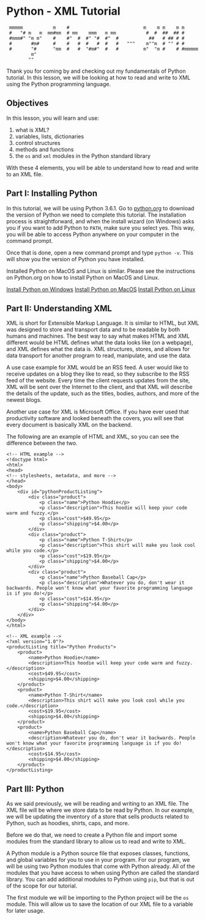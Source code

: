 # Python - XML Tutorial

```
 mmmmm           m    #                           m    m m    m m
 #   "# m   m  mm#mm  # mm    mmm   m mm           #  #  ##  ## #
 #mmm#" "m m"    #    #"  #  #" "#  #"  #           ##   # ## # #
 #       #m#     #    #   #  #   #  #   #   """    m""m  # "" # #
 #       "#      "mm  #   #  "#m#"  #   #         m"  "m #    # #mmmmm
         m"
        ""
```

Thank you for coming by and checking out my fundamentals of Python tutorial. In this lesson, we will be looking at how to read and write to XML using the Python programming language.

## Objectives

In this lesson, you will learn and use:

1. what is XML?
2. variables, lists, dictionaries
3. control structures
4. methods and functions
5. the `os` and `xml` modules in the Python standard library

With these 4 elements, you will be able to understand how to read and write to an XML file.

## Part I: Installing Python

In this tutorial, we will be using Python 3.6.1. Go to [python.org](https://www.python.org/downloads/) to download the version of Python we need to complete this tutorial. The installation process is straightforward, and when the install wizard (on Windows) asks you if you want to add Python to `PATH`, make sure you select yes. This way, you will be able to access Python anywhere on your computer in the command prompt.

Once that is done, open a new command prompt and type `python -v`. This will show you the version of Python you have installed.

Installed Python on MacOS and Linux is similar. Please see the instructions on Python.org on how to install Python on MacOS and Linux.

[Install Python on Windows](https://www.python.org/downloads/windows/)
[Install Python on MacOS](https://www.python.org/downloads/mac-osx/)
[Install Python on Linux](https://www.python.org/downloads/source/)

## Part II: Understanding XML

XML is short for Extensible Markup Language. It is similar to HTML, but XML was designed to store and transport data and to be readable by both humans and machines. The best way to say what makes HTML and XML different would be HTML defines what the data looks like (on a webpage), and XML defines what the data is. XML structures, stores, and allows for data transport for another program to read, manipulate, and use the data.

A use case example for XML would be an RSS feed. A user would like to receive updates on a blog they like to read, so they subscribe to the RSS feed of the website. Every time the client requests updates from the site, XML will be sent over the Internet to the client, and that XML will describe the details of the update, such as the titles, bodies, authors, and more of the newest blogs.

Another use case for XML is Microsoft Office. If you have ever used that productivity software and looked beneath the covers, you will see that every document is basically XML on the backend. 

The following are an example of HTML and XML, so you can see the difference between the two.

```
<!-- HTML example -->
<!doctype html>
<html>
<head>
<!-- stylesheets, metadata, and more -->
</head>
<body>
    <div id="pythonProductListing">
        <div class="product">
            <p class="name">Python Hoodie</p>
            <p class="description">This hoodie will keep your code warm and fuzzy.</p>
            <p class="cost">$49.95</p>
            <p class="shipping">$4.00</p>
        </div>
        <div class="product">
            <p class="name">Python T-Shirt</p>
            <p class="description">This shirt will make you look cool while you code.</p>
            <p class="cost">$19.95</p>
            <p class="shipping">$4.00</p>
        </div>
        <div class="product">
            <p class="name">Python Baseball Cap</p>
            <p class="description">Whatever you do, don't wear it backwards. People won't know what your favorite programming language is if you do!</p>
            <p class="cost">$14.95</p>
            <p class="shipping">$4.00</p>
        </div>
    </div>
</body>
</html>
```

```
<!-- XML example -->
<?xml version="1.0"?> 
<productListing title="Python Products"> 
    <product> 
        <name>Python Hoodie</name> 
        <description>This hoodie will keep your code warm and fuzzy.</description> 
        <cost>$49.95</cost> 
        <shipping>$4.00</shipping> 
    </product> 
    <product> 
        <name>Python T-Shirt</name>
        <description>This shirt will make you look cool while you code.</description> 
        <cost>$19.95</cost> 
        <shipping>$4.00</shipping>
    </product> 
    <product> 
        <name>Python Baseball Cap</name> 
        <description>Whatever you do, don't wear it backwards. People won't know what your favorite programming language is if you do!</description>
        <cost>$14.95</cost> 
        <shipping>$4.00</shipping> 
    </product>
</productListing>
```

## Part III: Python

As we said previously, we will be reading and writing to an XML file. The XML file will be where we store data to be read by Python. In our example, we will be updating the inventory of a store that sells products related to Python, such as hoodies, shirts, caps, and more.

Before we do that, we need to create a Python file and import some modules from the standard library to allow us to read and write to XML.

A Python module is a Python source file that exposes classes, functions, and global variables for you to use in your program. For our program, we will be using two Python modules that come with Python already. All of the modules that you have access to when using Python are called the standard library. You can add additional modules to Python using `pip`, but that is out of the scope for our tutorial.

The first module we will be importing to the Python project will be the `os` module. This will allow us to save the location of our XML file to a variable for later usage.